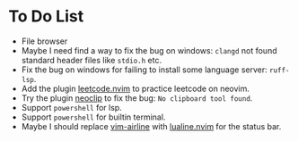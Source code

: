 # To Do List

* File browser
* Maybe I need find a way to fix the bug on windows: `clangd` not found standard header files like `stdio.h` etc.
* Fix the bug on windows for failing to install some language server: `ruff-lsp`.
* Add the plugin [leetcode.nvim](https://github.com/kawre/leetcode.nvim.git) to practice leetcode on neovim.
* Try the plugin [neoclip](https://github.com/matveyt/neoclip.git) to fix the bug: `No clipboard tool found`.
* Support `powershell` for lsp.
* Support `powershell` for builtin terminal.
* Maybe I should replace [vim-airline](https://github.com/vim-airline/vim-airline.git) with [lualine.nvim](https://github.com/nvim-lualine/lualine.nvim.git) for the status bar.

